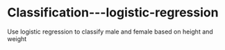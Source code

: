 # Classification---logistic-regression
Use logistic regression to classify male and female based on height and weight
